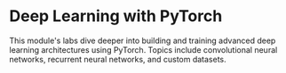 # Deep Learning with PyTorch

This module's labs dive deeper into building and training advanced deep learning architectures using PyTorch. Topics include convolutional neural networks, recurrent neural networks, and custom datasets.
